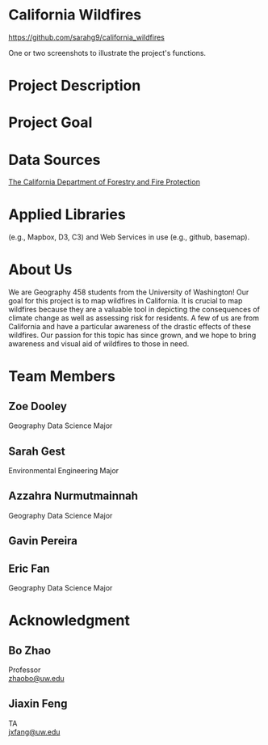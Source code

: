 # California Wildfires
https://github.com/sarahg9/california_wildfires

One or two screenshots to illustrate the project's functions.

# Project Description

# Project Goal

# Data Sources
[The California Department of Forestry and Fire Protection](https://frap.fire.ca.gov/mapping/gis-data/)
# Applied Libraries
(e.g., Mapbox, D3, C3) and Web Services in use (e.g., github, basemap).

# About Us
We are Geography 458 students from the University of Washington! Our goal for this project is to map wildfires in California. It is crucial to map wildfires because they are a valuable tool in depicting the consequences of climate change as well as assessing risk for residents. A few of us are from California and have a particular awareness of the drastic effects of these wildfires. Our passion for this topic has since grown, and we hope to bring awareness and visual aid of wildfires to those in need.
# Team Members
## Zoe Dooley
Geography Data Science Major
## Sarah Gest
Environmental Engineering Major
## Azzahra Nurmutmainnah
Geography Data Science Major
## Gavin Pereira
## Eric Fan
Geography Data Science Major

# Acknowledgment
## Bo Zhao
Professor<br/>
zhaobo@uw.edu
## Jiaxin Feng
TA<br/> 
jxfang@uw.edu
